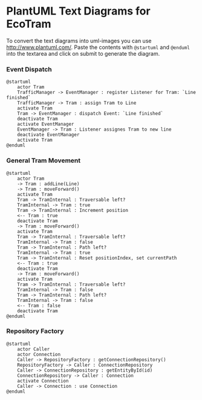 # PlantUML Text Diagrams for EcoTram

To convert the text diagrams into uml-images you can use http://www.plantuml.com/.
Paste the contents with `@startuml` and `@enduml` into the textarea and click on submit to generate the diagram.

### Event Dispatch
```plantuml
@startuml
    actor Tram
    TrafficManager -> EventManager : register Listener for Tram: `Line finished`
    TrafficManager -> Tram : assign Tram to Line
    activate Tram
    Tram -> EventManager : dispatch Event: `Line finished`
    deactivate Tram
    activate EventManager
    EventManager -> Tram : Listener assignes Tram to new line
    deactivate EventManager
    activate Tram
@enduml
```
### General Tram Movement
```plantuml
@startuml
    actor Tram
    -> Tram : addLine(Line)
    -> Tram : moveForward()
    activate Tram
    Tram -> TramInternal : Traversable left?
    TramInternal -> Tram : true
    Tram -> TramInternal : Increment position
    <-- Tram : true
    deactivate Tram
    -> Tram : moveForward()
    activate Tram
    Tram -> TramInternal : Traversable left?
    TramInternal -> Tram : false
    Tram -> TramInternal : Path left?
    TramInternal -> Tram : true
    Tram -> TramInternal : Reset positionIndex, set currentPath
    <-- Tram : true
    deactivate Tram
    -> Tram : moveForward()
    activate Tram
    Tram -> TramInternal : Traversable left?
    TramInternal -> Tram : false
    Tram -> TramInternal : Path left?
    TramInternal -> Tram : false
    <-- Tram : false
    deactivate Tram
@enduml
```

### Repository Factory
```plantuml
@startuml
    actor Caller
    actor Connection
    Caller -> RepositoryFactory : getConnectionRepository()
    RepositoryFactory -> Caller : ConnectionRepository
    Caller -> ConnectionRepository : getEntityById(id)
    ConnectionRepository -> Caller : Connection
    activate Connection
    Caller -> Connection : use Connection
@enduml
```